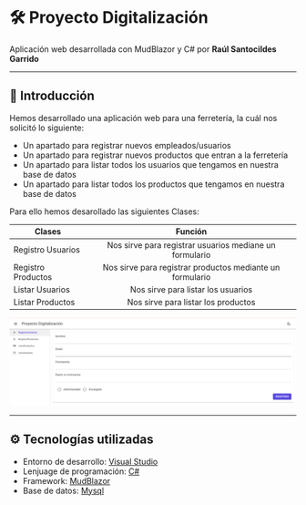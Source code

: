 # :hammer_and_wrench: Proyecto Digitalización

Aplicación web desarrollada con MudBlazor y C# por **Raúl Santocildes Garrido**

---
## :scroll: Introducción

Hemos desarrollado una aplicación web para una ferretería, la cuál nos solicitó lo siguiente:
- Un apartado para registrar nuevos empleados/usuarios
- Un apartado para registrar nuevos productos que entran a la ferretería
- Un apartado para listar todos los usuarios que tengamos en nuestra base de datos
- Un apartado para listar todos los productos que tengamos en nuestra base de datos 

Para ello hemos desarollado las siguientes Clases:

|Clases            |Función                                                  |
|------------------|:-------------------------------------------------------:|
|Registro Usuarios |Nos sirve para registrar usuarios  mediane un formulario |
|Registro Productos|Nos sirve para registrar productos mediante un formulario|
|Listar Usuarios   |Nos sirve para listar los usuarios                       |
|Listar Productos  |Nos sirve para listar los productos                      |

![Imagen](./imagen-proyecto.png)

---
## :gear: Tecnologías utilizadas
* Entorno de desarrollo: [Visual Studio](https://visualstudio.microsoft.com/es/)
* Lenjuage de programación: [C#](https://dotnet.microsoft.com/es-es/languages/csharp)
* Framework: [MudBlazor](https://mudblazor.com/)
* Base de datos: [Mysql](https://www.mysql.com/) 
